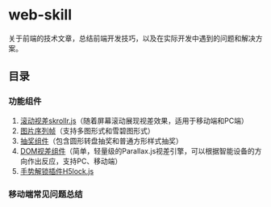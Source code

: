 # web-skill
关于前端的技术文章，总结前端开发技巧，以及在实际开发中遇到的问题和解决方案。
## 目录
### 功能组件
1. [滚动视差skrollr.js](https://github.com/HappinessLei/web-skill/tree/master/skrollr)（随着屏幕滚动展现视差效果，适用于移动端和PC端）
2. [图片序列帧](http://tgideas.github.io/motion/doc/data/component/mo.Film.html)（支持多图形式和雪碧图形式）
3. [抽奖组件](http://tgideas.github.io/motion/doc/data/component/mo.Lottery.html)（包含圆形转盘抽奖和普通方形样式抽奖）
4. [DOM视差组件](http://www.jq22.com/jquery-info178)（简单，轻量级的Parallax.js视差引擎，可以根据智能设备的方向作出反应，支持PC、移动端）
5. [手势解锁插件H5lock.js](http://www.jq22.com/jquery-info12139)

### 移动端常见问题总结
